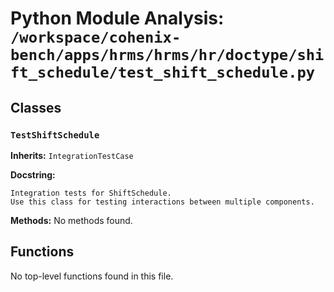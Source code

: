 # Python Module Analysis: `/workspace/cohenix-bench/apps/hrms/hrms/hr/doctype/shift_schedule/test_shift_schedule.py`

## Classes

### `TestShiftSchedule`
**Inherits:** `IntegrationTestCase`


**Docstring:**
```
Integration tests for ShiftSchedule.
Use this class for testing interactions between multiple components.
```

**Methods:**
No methods found.




## Functions

No top-level functions found in this file.

